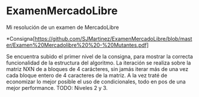 # ExamenMercadoLibre
Mi resolución de un examen de MercadoLibre

*Consigna[https://github.com/SJMartinez/ExamenMercadoLibre/blob/master/Examen%20Mercadolibre%20%20-%20Mutantes.pdf]


Se encuentra subido el primer nivel de la consigna, para mostrar la correcta funcionalidad de la estructura del algoritmo. La iteración se realiza sobre la matriz NXN 
de a bloques de 4 carácteres, sin jamás iterar más de una vez cada bloque entero de 4 caracteres de la matriz. A la vez traté de economizar lo mejor posible
el uso de condicionales, todo en pos de una mejor performance.
  TODO: Niveles 2 y 3.
        
